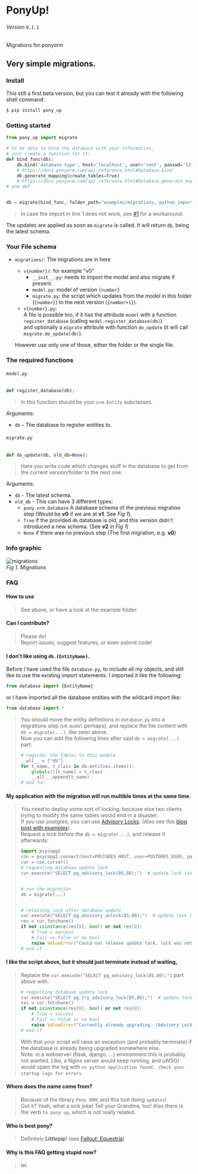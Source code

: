# PonyUp!
###### Version `0.1.1`
Migrations for ponyorm

## Very simple migrations.

### Install

This still a first beta version, but you can test it already with the following shell command:
```sh
$ pip install pony_up
```

### Getting started

```python
from pony_up import migrate

# to be able to bind the database with your information,
# just create a function for it:
def bind_func(db):
    db.bind('database type', host='localhost', user='root', passwd='1234secure', db='test1')
    # https://docs.ponyorm.com/api_reference.html#Database.bind
    db.generate_mapping(create_tables=True)
    # https://docs.ponyorm.com/api_reference.html#Database.generate_mapping
# end def


db = migrate(bind_func, folder_path="examples/migrations, python_import="examples.migrations")
```
> In case the import in line 1 does not work, see [#1](https://github.com/luckydonald/pony_up/issues/1#issuecomment-448175018) for a workaround.

The updates are applied as soon as `migrate` is called. It will return `db`, being the latest schema.

### Your File schema
- `migrations/`: The migrations are in here
    - `v{number}/`: for example "v0"
        - `__init__.py`: needs to import the model and also migrate if present.
        - `model.py`: model of version `{number}`
        - `migrate.py`: the script which updates from the model in this folder (`{number}`) to the next version (`{number+1}`).
    - `v{number}.py`:    
        A file is possible too, if it has the attribute `model` with a function `register_database` (calling `model.register_database(db)`)    
        and optionally a `migrate` attribute with function `do_update` (it will call `migrate.do_update(db)`).
        
    However use only one of those, either the folder or the single file.

### The required functions

###### `model.py`

```python
def register_database(db):
```         
> In this function should be your `orm.Entity` subclasses.

Arguments:
- `db` - The database to register entities to.

###### `migrate.py`

```python
def do_update(db, old_db=None):
```
> Here you write code which changes stuff in the database to get from the current version/folder to the next one.
 
Arguments:
- `db` - The latest schema. 
- `old_db` - This can have 3 different types:   
    - `pony.orm.Database` A database schema of the previous migration step (Would be **v0** if we are at **v1**. See _Fig 1_),    
    - `True` if the provided `db` database is old, and this version didn't introduced a new schema. (See **v2** in _Fig 1_)    
    - `None` if there was no previous step (The first migration, e.g. **v0**)    



### Info graphic
![migrations](https://cloud.githubusercontent.com/assets/2737108/25397889/3a75eca2-29ea-11e7-9527-0bb3cc1412ef.png)    
_Fig 1. Migrations_

### FAQ
#### How to use
> See above, or have a look at the example folder.

#### Can I contribute?
> Please do!    
> Report issues, suggest features, or even submit code!

#### I don't like using `db.{EntityName}`.
Before I have used the file `database.py`, to include all my objects,
and still like to use the existing import statements. I imported it like the following:
```python
from database import {EntityName}
```
or I have imported all the database entities with the wildcard import like:
```python
from database import *
```

> You should move the entity definitions in `database.py` into a migrations step (`v0.model` perhaps),
> and replace the file content with `db = migrate(...)`, like seen above.    
> Now you can add the following lines after said `db = migrate(...)` part:    
> ```python
> # register the tables to this module
> __all__ = ["db"]
> for t_name, t_clazz in db.entities.items():
>     globals()[t_name] = t_clazz
>     __all__.append(t_name)
> # end for
> ```

#### My application with the migration will run multible times at the same time.
> You need to deploy some sort of locking, because else two clients trying to modify the same tables would end in a disaster.    
> If you use postgres, you can use [Advisory Locks](https://www.postgresql.org/docs/9.1/static/explicit-locking.html#ADVISORY-LOCKS). (Also see this [blog post with examples](https://hashrocket.com/blog/posts/advisory-locks-in-postgres)).    
> Request a lock before the `db = migrate(...)`, and release it afterwards:
> ```python
> import psycopg2
> con = psycopg2.connect(host=POSTGRES_HOST, user=POSTGRES_USER, password=POSTGRES_PASSWORD, database=POSTGRES_DB)
> cur = con.cursor()
> # requesting database update lock
> cur.execute("SELECT pg_advisory_lock(85,80);")  # update lock (ascii: 85,80 = UP)
> 
>
> # run the migration
> db = migrate(...)
> 
> 
> # releasing lock after database update
> cur.execute("SELECT pg_advisory_unlock(85,80);")  # update lock (ascii: 85,80 = UP)
> res = cur.fetchone()
> if not isinstance(res[0], bool) or not res[0]:
>     # True = success
>     # Fail => false or no bool
>     raise ValueError("Could not release update lock, lock was not held (Advisory Lock 85,80)")
> # end if
> ```
  
#### I like the script above, but it should just terminate instead of waiting,

> Replace the `cur.execute("SELECT pg_advisory_lock(85,80);")` part above with: 
> ```python
> # requesting database update lock
> cur.execute("SELECT pg_try_advisory_lock(85,80);")  # update lock (ascii: 85,80 = UP)
> res = cur.fetchone()
> if not isinstance(res[0], bool) or not res[0]:
>     # True = success
>     # Fail => false or no bool
>     raise ValueError("Currently already upgrading. (Advisory Lock 85,80)")
> # end if
> ```
> With that your script will raise an exception (and probably terminate) if the database is already being upgraded somewhere else.    
> Note: in a webserver (flask, django, ...) environment this is probably not wanted.
> Like, a Nginx server would keep running, and uWSGI would spam the log with `no python application found, check your startup logs for errors`.

#### Where does the name come from?
> Because of the library `Pony ORM`, and this tool doing `updates`!    
> Got it? Yeah, what a sick joke! Tell your Grandma, too!
> Also there is the verb `to pony up`, which is not really related.

#### Who is best pony?
> Definitely **Littlepip**! (see [Fallout: Equestria](http://falloutequestria.wikia.com/wiki/Fallout:_Equestria))

#### Why is this FAQ getting stupid now?
> lel.
